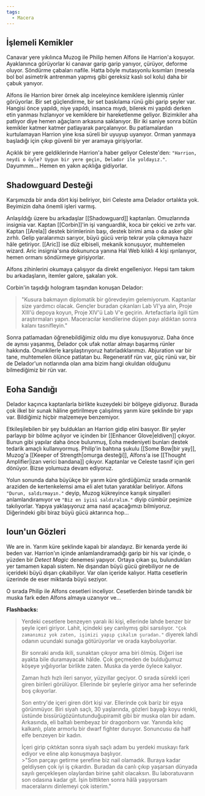 ```yaml
---  
tags:  
  - Macera  
---  
```

## İşlemeli Kemikler  
Canavar yere yıkılınca Muzog ile Philip hemen Alfons ile Harrion'a koşuyor. Ayaklanınca görüyorlar ki canavar garip garip yanıyor, çürüyor, deforme oluyor. Söndürme çabaları nafile. Hatta böyle mutasyonlu kısımları (mesela bol bol asimetrik antrenman yapmış gibi gereksiz kaslı sol kolu) daha bir çabuk yanıyor.  
  
Alfons ile Harrion birer örnek alıp inceleyince kemiklere işlenmiş rünler görüyorlar. Bir set güçlendirme, bir set baskılama rünü gibi garip şeyler var. Hangisi önce yapıldı, niye yapıldı, insanca mıydı, bilerek mi yapıldı derken etin yanması hızlanıyor ve kemiklere bir hareketlenme geliyor. Bizimkiler aha patlıyor diye hemen ağaçların arkasına saklanıyor. Bir iki saniye sonra bütün kemikler katmer katmer patlayarak parçalanıyor. Bu patlamalardan kurtulamayan Harrion yine kısa süreli bir uyuyup uyanıyor. Orman yanmaya başladığı için çıkıp güvenli bir yer aramaya girişiyorlar.  
  
Açıklık bir yere geldiklerinde Harrion'a haber geliyor Celeste'den: `"Harrion, neydi o öyle? Uygun bir yere geçin, Delador ile yoldayız."`. Dayummm... Hemen en yakın açıklığa gidiyorlar.  
## Shadowguard Desteği  
Karşımızda bir anda dört kişi beliriyor, biri Celeste ama Delador ortalıkta yok. Beyimizin daha önemli işleri varmış.  
  
Anlaşıldığı üzere bu arkadaşlar [[Shadowguard]] kaptanları. Omuzlarında insignia var. Kaptan [[Corbin]]'in işi vanguardlık, koca bir çekici ve zırhı var. Kaptan [[Arela]] destek birimlerinin başı, destek birimi ama o da asker gibi zırhlı. Gelip yaralarımızı sarıyor, büyü gücü verip tekrar yola çıkmaya hazır hâle getiriyor. [[Aric]] ise düz elbiseli, mekanik konuşuyor, muhtemelen wizard. Aric insignia'sına dokununca yanına Hal Web kılıklı 4 kişi ışınlanıyor, hemen ormanı söndürmeye girişiyorlar.  
  
Alfons zihinlerini okumaya çalışıyor da direkt engelleniyor. Hepsi tam takım bu arkadaşların, itemler galore, şakaları yok.  
  
Corbin'in taşıdığı hologram taşından konuşan Delador:   
> "Kusura bakmayın diplomatik bir görevdeyim gelemiyorum. Kaptanlar size yardımcı olacak. Gençler buradan çıkanları Lab VI'ya alın, Proje XIII'ü depoya koyun, Proje XIV'ü Lab V'e geçirin. Artefactlarla ilgili tüm araştırmaları yapın. Maceracılar kendilerine düşen payı aldıktan sonra kalanı tasnifleyin."  
  
Sonra patlamadan öğrenebildiğimiz oldu mu diye konuşuyoruz. Daha önce de aynısı yaşanmış, Delador çok ufak notlar almayı başarmış rünler hakkında. Onunkilerle karşılaştırıyoruz hatırladıklarımızı. Abjuration var bir tane, muhtemelen ölünce patlatan bu. Regeneratif rün var, güç rünü var, bir de Delador'un notlarında olan ama bizim hangi okuldan olduğunu bilmediğimiz bir rün var.  
## Eoha Sandığı  
Delador kaçınca kaptanlarla birlikte kuzeydeki bir bölgeye gidiyoruz. Burada çok ilkel bir sunak hâline getirilmeye çalışılmış yarım küre şeklinde bir yapı var. Bildiğimiz hiçbir malzemeye benzemiyor.  
  
Etkileşilebilen bir şey buldukları an Harrion gidip elini basıyor. Bir şeyler parlayıp bir bölme açılıyor ve içinden bir [[Enhancer Glove|eldiven]] çıkıyor. Bunun gibi yapılar daha önce bulunmuş, Eoha medeniyeti bunları destek tedarik amaçlı kullanıyormuş. Philip'in bahtına şukulu [[Some Bow|bir yay]], Muzog'a [[Keeper of Strength|omurga desteği]], Alfons'a ise [[Thought Amplifier|izan verici bandana]] çıkıyor. Kaptanlar ve Celeste tasnif için geri dönüyor. Bizse yolumuza devam ediyoruz.  
  
Yolun sonunda daha büyükçe bir yarım küre gördüğümüz sırada ormanlık araziden de kertenkelemsi ama eli alet tutan yaratıklar beliriyor. Alfons `"Durun, saldırmayın."` deyip, Muzog kükreyince karışık sinyalleri anlamlandıramıyor ve `"Biz en iyisi saldıralım."` diyip cümbür peşimize takılıyorlar. Yapıya yaklaşıyoruz ama nasıl açacağımızı bilmiyoruz. Diğerindeki gibi biraz büyü gücü aktarınca hop...  
  
## Ioun'un Gözleri  
  
We are in. Yarım küre şeklinde kapalı bir alandayız. Bir kenarda yerde iki beden var. Harrion'ın içinde anlamlandıramadığı garip bir his var içinde, o yüzden bir *Detect Magic* denemesi yapıyor. Ortaya çıkan şu, bulundukları yer tamamen kapalı sistem. Ne dışarıdan büyü gücü girebiliyor ne de içerideki büyü dışarı çıkabiliyor. Var olan içeride kalıyor. Hatta cesetlerin üzerinde de eser miktarda büyü seziyor.  
  
O sırada Philip ile Alfons cesetleri inceliyor. Cesetlerden birinde tanıdık bir muska fark eden Alfons almaya uzanıyor ve...  
  
**Flashbacks:**  
> Yerdeki cesetlere benzeyen yaralı iki kişi, ellerinde lahde benzer bir şeyle içeri giriyor. Lahit, içindeki şey canlıymış gibi sarsılıyor. `"Çok zamanımız yok zaten, işimizi yapıp çıkalım şuradan."` diyerek lahdi odanın ucundaki sunağa götürüyorlar ve orada kayboluyorlar.  
>   
> Bir sonraki anıda ikili, sunaktan çıkıyor ama biri ölmüş. Diğeri ise ayakta bile duramayacak hâlde. Çok geçmeden de bulduğumuz köşeye yığılıyorlar birlikte zaten. Muska da yerde öylece kalıyor.  
>   
> Zaman hızlı hızlı ileri sarıyor, yüzyıllar geçiyor. O sırada sürekli içeri giren birileri görülüyor. Ellerinde bir şeylerle giriyor ama her seferinde boş çıkıyorlar.  
>   
> Son entry'de içeri giren dört kişi var. Ellerinde çok bariz bir eşya görünmüyor. Biri siyah saçlı, 30 yaşlarında, gözleri bayağı koyu renkli, üstünde bissürügözüntutunduğupiramit gibi bir muska olan bir adam. Arkasında, eli baltalı bembeyaz bir dragonborn var. Yanında kılıç kalkanlı, plate armorlu bir dwarf fighter duruyor. Sonuncusu da half elfe benzeyen bir kadın.  
>   
> İçeri girip çıktıktan sonra siyah saçlı adam bu yerdeki muskayı fark ediyor ve eline alıp konuşmaya başlıyor.  
>     >"Son parçayı getirme şerefine biz nail olamadık. Buraya kadar geldiysen çok iyi iş çıkardın. Buradan da canlı çıkıp yaşarsan dünyada sayılı gerçekleşen olaylardan birine şahit olacaksın. Bu laboratuvarın son odasına kadar git. İşin bittikten sonra hâlâ yaşıyorsam maceralarını dinlemeyi çok isterim."  
